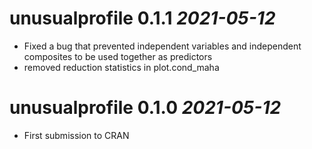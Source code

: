 # unusualprofile 0.1.1 _2021-05-12_

* Fixed a bug that prevented independent variables and independent composites to be used together as predictors
* removed reduction statistics in plot.cond_maha


# unusualprofile 0.1.0 _2021-05-12_

* First submission to CRAN

